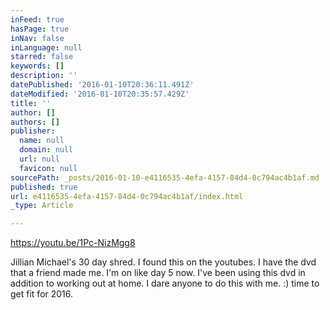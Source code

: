 ```yaml
---
inFeed: true
hasPage: true
inNav: false
inLanguage: null
starred: false
keywords: []
description: ''
datePublished: '2016-01-10T20:36:11.491Z'
dateModified: '2016-01-10T20:35:57.429Z'
title: ''
author: []
authors: []
publisher:
  name: null
  domain: null
  url: null
  favicon: null
sourcePath: _posts/2016-01-10-e4116535-4efa-4157-84d4-0c794ac4b1af.md
published: true
url: e4116535-4efa-4157-84d4-0c794ac4b1af/index.html
_type: Article

---
```

https://youtu.be/1Pc-NizMgg8

Jillian Michael's 30 day shred. I found this on the youtubes. I have the dvd that a friend made me. I'm on like day 5 now. I've been using this dvd in addition to working out at home. I dare anyone to do this with me. :) time to get fit for 2016\.